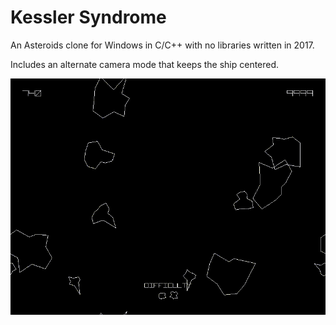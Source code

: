 # Kessler Syndrome
An Asteroids clone for Windows in C/C++ with no libraries written in 2017.

Includes an alternate camera mode that keeps the ship centered.

![video](https://raw.githubusercontent.com/OpalResplendent/kessler_syndrome/main/misc/kessler_syndrome_video.gif)
